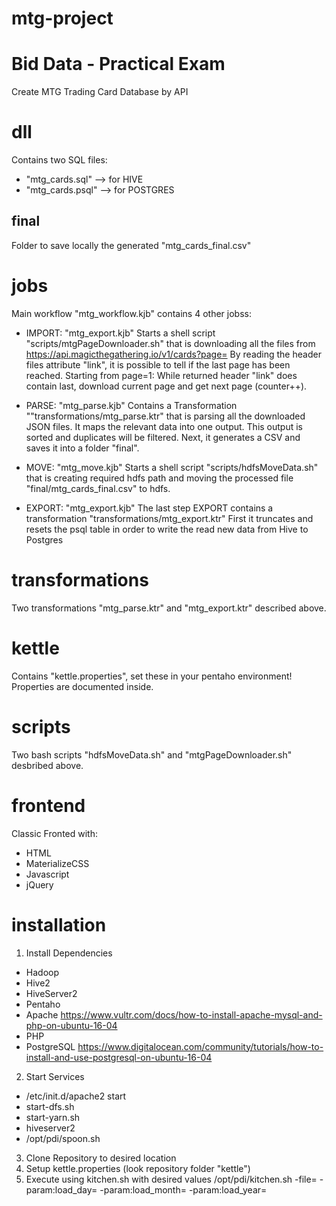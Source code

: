 # mtg-project
# Bid Data - Practical Exam
Create MTG Trading Card Database by API

# dll
Contains two SQL files:
- "mtg_cards.sql" --> for HIVE
- "mtg_cards.psql" --> for POSTGRES

## final
Folder to save locally the generated "mtg_cards_final.csv"

# jobs
Main workflow "mtg_workflow.kjb" contains 4 other jobss:
- IMPORT: "mtg_export.kjb"
Starts a shell script "scripts/mtgPageDownloader.sh" that is downloading all the files from https://api.magicthegathering.io/v1/cards?page=<pagenumber>
By reading the header files attribute "link", it is possible to tell if the last page has been reached.
Starting from page=1: While returned header "link" does contain last, download current page and get next page (counter++).

- PARSE: "mtg_parse.kjb"
Contains a Transformation ""transformations/mtg_parse.ktr" that is parsing all the downloaded JSON files. It maps the relevant data into one output. This output is sorted and duplicates will be filtered.
Next, it generates a CSV and saves it into a folder "final".

- MOVE: "mtg_move.kjb"
Starts a shell script "scripts/hdfsMoveData.sh" that is creating required hdfs path and moving the processed file "final/mtg_cards_final.csv" to hdfs.

- EXPORT: "mtg_export.kjb"
The last step EXPORT contains a transformation "transformations/mtg_export.ktr"
First it truncates and resets the psql table in order to write the read new data from Hive to Postgres 

# transformations
Two transformations "mtg_parse.ktr" and "mtg_export.ktr" described above.

# kettle
Contains "kettle.properties", set these in your pentaho environment!
Properties are documented inside.

# scripts
Two bash scripts "hdfsMoveData.sh" and "mtgPageDownloader.sh" desbribed above.

# frontend
Classic Fronted with: 
- HTML
- MaterializeCSS
- Javascript
- jQuery

# installation
1. Install Dependencies
- Hadoop
- Hive2
- HiveServer2
- Pentaho
- Apache https://www.vultr.com/docs/how-to-install-apache-mysql-and-php-on-ubuntu-16-04
- PHP
- PostgreSQL https://www.digitalocean.com/community/tutorials/how-to-install-and-use-postgresql-on-ubuntu-16-04
2. Start Services
- /etc/init.d/apache2 start
- start-dfs.sh
- start-yarn.sh
- hiveserver2
- /opt/pdi/spoon.sh
3. Clone Repository to desired location
4. Setup kettle.properties (look repository folder "kettle")
5. Execute using kitchen.sh with desired values
/opt/pdi/kitchen.sh -file=<Path to mtg_workflow.kjb> -param:load_day=<day> -param:load_month=<month> -param:load_year=<year>

